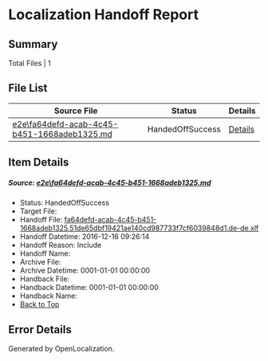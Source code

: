 # <a name='report-top'></a> Localization Handoff Report

## Summary
 Total Files | 1

## File List
 Source File | Status | Details 
 ----------- | ------ | ------- 
 [e2e\fa64defd-acab-4c45-b451-1668adeb1325.md](https://github.com/OpenLocalizationTestOrg/ol-test0/blob/dc8009c4660068693822ad1fb60bb1d12f7ef1e0/e2e/fa64defd-acab-4c45-b451-1668adeb1325.md) | HandedOffSuccess | [Details](#8f01190898593db0b4c802ea5d636d9e0c051ccb1)

## Item Details
##### <a name='8f01190898593db0b4c802ea5d636d9e0c051ccb1'></a> Source: [e2e\fa64defd-acab-4c45-b451-1668adeb1325.md](https://github.com/OpenLocalizationTestOrg/ol-test0/blob/dc8009c4660068693822ad1fb60bb1d12f7ef1e0/e2e/fa64defd-acab-4c45-b451-1668adeb1325.md)
* Status: HandedOffSuccess
* Target File: 
* Handoff File: [fa64defd-acab-4c45-b451-1668adeb1325.51de65dbf19421ae140cd987733f7cf6039848d1.de-de.xlf](https://github.com/OpenLocalizationTestOrg/ol-test0-handoff/blob/0a9202a9190d43d96e3d0c49651c6b89812c5af0/ol-handoff/OpenLocalizationTestOrg/ol-test0-dede/xinjiang/ht/fa64defd-acab-4c45-b451-1668adeb1325.51de65dbf19421ae140cd987733f7cf6039848d1.de-de.xlf)
* Handoff Datetime: 2016-12-16 09:26:14
* Handoff Reason: Include
* Handoff Name: 
* Archive File: 
* Archive Datetime: 0001-01-01 00:00:00
* Handback File: 
* Handback Datetime: 0001-01-01 00:00:00
* Handback Name: 
* [Back to Top](#report-top)


## Error Details

Generated by OpenLocalization.

